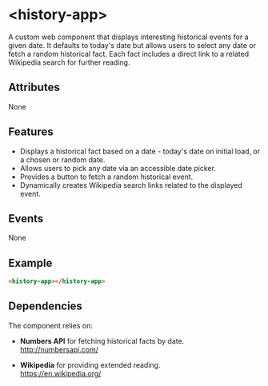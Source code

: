 # &lt;history-app&gt;

A custom web component that displays interesting historical events for a given date. It defaults to today's date but allows users to select any date or fetch a random historical fact. Each fact includes a direct link to a related Wikipedia search for further reading.


## Attributes

None


## Features

- Displays a historical fact based on a date - today's date on initial load, or a chosen or random date.  
- Allows users to pick any date via an accessible date picker.  
- Provides a button to fetch a random historical event.  
- Dynamically creates Wikipedia search links related to the displayed event.  


## Events

None


## Example

```html
<history-app></history-app>
```


## Dependencies

The component relies on:

   - **Numbers API** for fetching historical facts by date.  
      http://numbersapi.com/  

   - **Wikipedia** for providing extended reading.  
      https://en.wikipedia.org/  
